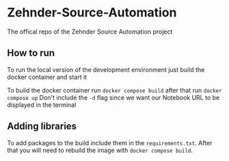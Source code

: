 # Zehnder-Source-Automation
The offical repo of the Zehnder Source Automation project


## How to run
To run the local version of the development environment just build the docker container and start it

To build the docker container run ``docker compose build`` after that run ``docker compose up`` Don't include the ``-d`` flag since we want our Notebook URL to be displayed in the terminal

## Adding libraries
To add packages to the build include them in the ``requirements.txt``. After that you will need to rebuild the image with ``docker compose build``.
